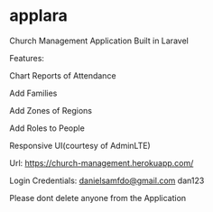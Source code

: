 # applara



Church Management Application Built in Laravel

Features:

Chart Reports of Attendance

Add Families

Add Zones of Regions

Add Roles to People

Responsive UI(courtesy of AdminLTE)

Url: https://church-management.herokuapp.com/

Login Credentials:
danielsamfdo@gmail.com
dan123

Please dont delete anyone from the Application
